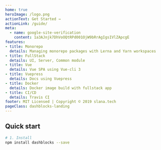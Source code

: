 ```yaml
---
home: true
heroImage: /logo.png
actionText: Get Started →
actionLink: /guide/
meta:
  - name: google-site-verification
    content: 1a3AJnjk7DhVoOQtRPd001OjW9bRrAgIgsIVlZApcgE
features:
- title: Monorepo
  details: Managing monorepo packages with Lerna and Yarn workspaces
- title: FullStack
  details: UI, Server, Common module
- title: Vue
  details: Vue SPA using Vue-cli 3 
- title: Vuepress
  details: Docs using Vuepress
- title: Docker
  details: Docker image build with fullstack app
- title: CI/CD
  details: Travis CI
footer: MIT Licensed | Copyright © 2019 slana.tech
pageClass: dashblocks-landing
---
```


## Quick start

```bash
# 1. Install
npm install dashblocks --save


```
